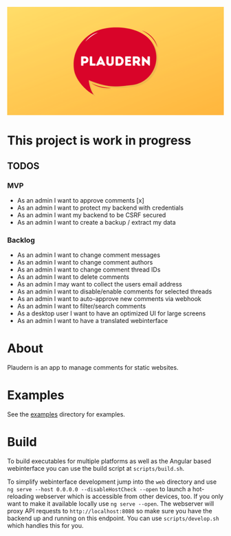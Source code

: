 ![plaudern](https://raw.githubusercontent.com/bst27/plaudern/master/website/banner.png)

# This project is work in progress
## TODOS
### MVP
* As an admin I want to approve comments [x]
* As an admin I want to protect my backend with credentials
* As an admin I want my backend to be CSRF secured
* As an admin I want to create a backup / extract my data

### Backlog
* As an admin I want to change comment messages
* As an admin I want to change comment authors
* As an admin I want to change comment thread IDs
* As an admin I want to delete comments
* As an admin I may want to collect the users email address
* As an admin I want to disable/enable comments for selected threads
* As an admin I want to auto-approve new comments via webhook
* As an admin I want to filter/search comments
* As a desktop user I want to have an optimized UI for large screens
* As an admin I want to have a translated webinterface

# About
Plaudern is an app to manage comments for static websites.

# Examples
See the [examples](examples) directory for examples.

# Build
To build executables for multiple platforms as well as the Angular based webinterface
you can use the build script at `scripts/build.sh`.

To simplify webinterface development jump into the `web` directory and use
`ng serve --host 0.0.0.0 --disableHostCheck --open` to launch a hot-reloading webserver
which is accessible from other devices, too. If you only want to make it available
locally use `ng serve --open`. The webserver will proxy API requests to `http://localhost:8080`
so make sure you have the backend up and running on this endpoint. You can use
`scripts/develop.sh` which handles this for you.
